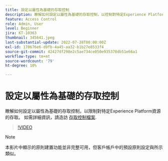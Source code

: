 ```yaml
---
title: 設定以屬性為基礎的存取控制
description: 瞭解如何設定以屬性為基礎的存取控制，以控制對特定Experience Platform資源的存取。
feature: Access Control
role: Admin, User
level: Beginner
jira: KT-10363
thumbnail: 345641.jpeg
last-substantial-update: 2022-07-28T00:00:00Z
exl-id: 170676e6-d9fb-4a45-aa32-b1b27e8533f4
source-git-commit: 42427df298e2c5ae734ce050e935378db51e66a1
workflow-type: tm+mt
source-wordcount: '79'
ht-degree: 10%

---
```


# 設定以屬性為基礎的存取控制

瞭解如何設定以屬性為基礎的存取控制，以限制對特定Experience Platform資源的存取。 如需詳細資訊，請造訪 [存取控制檔案](https://experienceleague.adobe.com/docs/experience-platform/access-control/abac/overview.html).

>[!VIDEO](https://video.tv.adobe.com/v/345641?quality=12&learn=on)

>[!NOTE]
>
> 本影片中顯示的原則建置功能並非完整可用，但客戶帳戶中的預設原則設定與所示類似。
